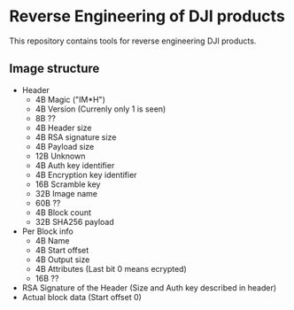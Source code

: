 # Reverse Engineering of DJI products
This repository contains tools for reverse engineering DJI products.

## Image structure
- Header
  - 4B Magic ("IM*H")
  - 4B Version (Currenly only 1 is seen)
  - 8B ??
  - 4B Header size
  - 4B RSA signature size
  - 4B Payload size
  - 12B Unknown
  - 4B Auth key identifier
  - 4B Encryption key identifier
  - 16B Scramble key
  - 32B Image name
  - 60B ??
  - 4B Block count
  - 32B SHA256 payload
- Per Block info
  - 4B Name
  - 4B Start offset
  - 4B Output size
  - 4B Attributes (Last bit 0 means ecrypted)
  - 16B ??
- RSA Signature of the Header (Size and Auth key described in header)
- Actual block data (Start offset 0)